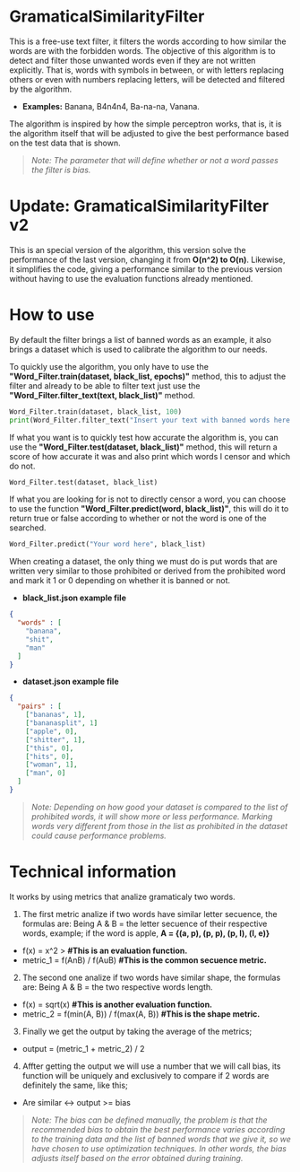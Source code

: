 # GramaticalSimilarityFilter
This is a free-use text filter, it filters the words according to how similar the words are with the forbidden words. The objective of this algorithm is to detect and filter those unwanted words even if they are not written explicitly. That is, words with symbols in between, or with letters replacing others or even with numbers replacing letters, will be detected and filtered by the algorithm. 

* **Examples:** Banana, B4n4n4, Ba-na-na, Vanana.

The algorithm is inspired by how the simple perceptron works, that is, it is the algorithm itself that will be adjusted to give the best performance based on the test data that is shown.

> *Note: The parameter that will define whether or not a word passes the filter is bias.*

# Update: GramaticalSimilarityFilter v2
This is an special version of the algorithm, this version solve the performance of the last version, changing it from **O(n^2) to O(n)**. Likewise, it simplifies the code, giving a performance similar to the previous version without having to use the evaluation functions already mentioned.

# How to use
By default the filter brings a list of banned words as an example, it also brings a dataset which is used to calibrate the algorithm to our needs.

To quickly use the algorithm, you only have to use the **"Word_Filter.train(dataset, black_list, epochs)"** method, this to adjust the filter and already to be able to filter text just use the **"Word_Filter.filter_text(text, black_list)"** method.
```python
Word_Filter.train(dataset, black_list, 100)
print(Word_Filter.filter_text("Insert your text with banned words here.", black_list))
```

If what you want is to quickly test how accurate the algorithm is, you can use the **"Word_Filter.test(dataset, black_list)"** method, this will return a score of how accurate it was and also print which words I censor and which do not.
```python
Word_Filter.test(dataset, black_list)
```
If what you are looking for is not to directly censor a word, you can choose to use the function **"Word_Filter.predict(word, black_list)"**, this will do it to return true or false according to whether or not the word is one of the searched.
```python
Word_Filter.predict("Your word here", black_list)
```
When creating a dataset, the only thing we must do is put words that are written very similar to those prohibited or derived from the prohibited word and mark it 1 or 0 depending on whether it is banned or not.

* **black_list.json example file**
```json
{
  "words" : [
    "banana",
    "shit",
    "man"
  ]
}
```

* **dataset.json example file**
```json
{
  "pairs" : [
    ["bananas", 1],
    ["bananasplit", 1]
    ["apple", 0],
    ["shitter", 1],
    ["this", 0],
    ["hits", 0],
    ["woman", 1],
    ["man", 0]
  ]
}
```
> *Note: Depending on how good your dataset is compared to the list of prohibited words, it will show more or less performance. Marking words very different from those in the list as prohibited in the dataset could cause performance problems.*

# Technical information
It works by using metrics that analize gramaticaly two words.

1) The first metric analize if two words have similar letter secuence, the formulas are:
Being A & B = the letter secuence of their respective words, example;
if the word is apple, **A = {(a, p), (p, p), (p, l), (l, e)}**

* f(x) = x^2 > **#This is an evaluation function.**
* metric_1 = f(AnB) / f(AuB) **#This is the common secuence metric.**

2) The second one analize if two words have similar shape, the formulas are:
Being A & B = the two respective words length.

* f(x) = sqrt(x) **#This is another evaluation function.**
* metric_2 = f(min(A, B)) / f(max(A, B)) **#This is the shape metric.**

3) Finally we get the output by taking the average of the metrics;
* output = (metric_1 + metric_2) / 2

4) Affter getting the output we will use a number that we will call bias, its function will be uniquely and exclusively
to compare if 2 words are definitely the same, like this;

* Are similar <-> output >= bias

> *Note: The bias can be defined manually, the problem is that the recommended bias to obtain the best performance varies according to the training data and the list of banned words that we give it, so we have chosen to use optimization techniques. In other words, the bias adjusts itself based on the error obtained during training.*
